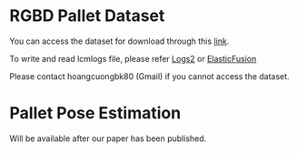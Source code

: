# RGBD Pallet Dataset

You can access the dataset for download through this [link](https://feedu-my.sharepoint.com/:f:/g/personal/cuonghd12_fe_edu_vn/EuPsGyJOte9KkoFj37-u2d4Bb9MBixOKifuOsHxN0KQ66Q?e=MI3BaW).

To write and read lcmlogs file, please refer [Logs2](https://github.com/hoangcuongbk80/Logger2) or [ElasticFusion](https://github.com/hoangcuongbk80/ElasticFusion)

Please contact hoangcuongbk80 (Gmail) if you cannot access the dataset.

# Pallet Pose Estimation

Will be available after our paper has been published.


